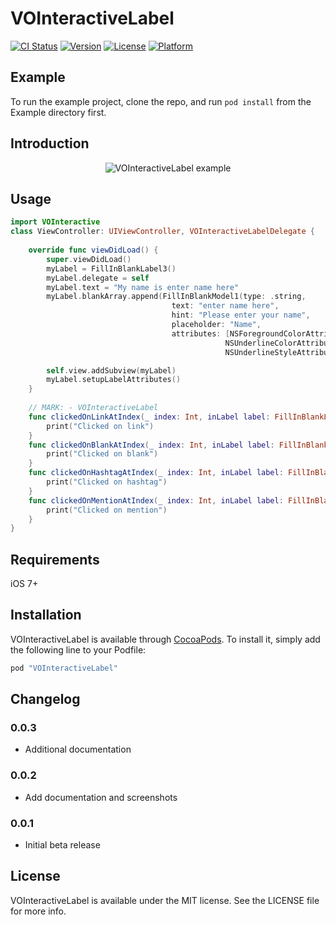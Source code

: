 # VOInteractiveLabel

[![CI Status](http://img.shields.io/travis/valosip/VOInteractiveLabel.svg?style=flat)](https://travis-ci.org/valosip/VOInteractiveLabel)
[![Version](https://img.shields.io/cocoapods/v/VOInteractiveLabel.svg?style=flat)](http://cocoapods.org/pods/VOInteractiveLabel)
[![License](https://img.shields.io/cocoapods/l/VOInteractiveLabel.svg?style=flat)](http://cocoapods.org/pods/VOInteractiveLabel)
[![Platform](https://img.shields.io/cocoapods/p/VOInteractiveLabel.svg?style=flat)](http://cocoapods.org/pods/VOInteractiveLabel)

## Example

To run the example project, clone the repo, and run `pod install` from the Example directory first.

## Introduction
<p align='center'>
  <img src='https://thumbs.gfycat.com/PlushScratchyLeveret-size_restricted.gif' alt='VOInteractiveLabel example'/>
</p>

## Usage

```swift
import VOInteractive
class ViewController: UIViewController, VOInteractiveLabelDelegate {
    
    override func viewDidLoad() {
        super.viewDidLoad()
        myLabel = FillInBlankLabel3()
        myLabel.delegate = self
        myLabel.text = "My name is enter name here"
        myLabel.blankArray.append(FillInBlankModel1(type: .string, 
                                    text: "enter name here", 
                                    hint: "Please enter your name", 
                                    placeholder: "Name", 
                                    attributes: [NSForegroundColorAttributeName: UIColor.black,
                                                NSUnderlineColorAttributeName: UIColor.black,
                                                NSUnderlineStyleAttributeName: NSUnderlineStyle.styleSingle.rawValue]))

        self.view.addSubview(myLabel)
        myLabel.setupLabelAttributes()
    }
    
    // MARK: - VOInteractiveLabel 
    func clickedOnLinkAtIndex(_ index: Int, inLabel label: FillInBlankLabel3) {
        print("Clicked on link")
    }
    func clickedOnBlankAtIndex(_ index: Int, inLabel label: FillInBlankLabel3) {
        print("Clicked on blank")
    }
    func clickedOnHashtagAtIndex(_ index: Int, inLabel label: FillInBlankLabel3) {
        print("Clicked on hashtag")
    }
    func clickedOnMentionAtIndex(_ index: Int, inLabel label: FillInBlankLabel3) {
        print("Clicked on mention")
    }
}
```

## Requirements
iOS 7+

## Installation

VOInteractiveLabel is available through [CocoaPods](http://cocoapods.org). To install
it, simply add the following line to your Podfile:

```ruby
pod "VOInteractiveLabel"
```
## Changelog
### 0.0.3
- Additional documentation

### 0.0.2
- Add documentation and screenshots

### 0.0.1
- Initial beta release

## License

VOInteractiveLabel is available under the MIT license. See the LICENSE file for more info.
